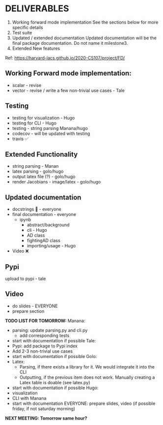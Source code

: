 # DELIVERABLES

1. Working forward mode implementation
See the sections below for more specific details
2. Test suite
3. Updated / extended documentation
   Updated documentation will be the final package documentation.
   Do not name it milestone3.
1. Extended New features

Ref: https://harvard-iacs.github.io/2020-CS107/project/FD/


## Working Forward mode implementation:
- scalar - revise
- vector - revise / write a few non-trivial use cases - Tale

## Testing
- testing for visualization - Hugo
- testing for CLI - Hugo
- testing - string parsing Manana/hugo
- codecov - will be updated with testing
- travis ✅

## Extended Functionality
- string parsing - Manan
- latex parsing - golo/hugo
- output latex file (?) - golo/hugo
- render Jacobians - image/latex - golo/hugo 

## Updated documentation
- docstrings 🚧 - everyone
- final documentation - everyone
  - ipynb
    - abstract/background
    - cli - Hugo
    - AD class 
    - fightingAD class
    - importing/usage - Hugo
- Video ❌

## Pypi
upload to pypi - tale

## Video
- do slides - EVERYONE
- prepare section

**TODO LIST FOR TOMORROW:**
Manana:
  - parsing: update parsing.py and cli.py
    - add corresponding tests
  - start with documentation if possible
Tale:
  - Pypi: add package to Pypi index
  - Add 2-3 non-trivial use cases
  - start with documentation if possible
Golo:
  - Latex:
    - Parsing, if there exists a library for it. We would integrate it into the CLI
    - Outputting, if the previous item does not work. Manually creating a Latex table is doable (see latex.py)
  - start with documentation if possible
Hugo:
  - visualization
  - CLI with Manana
  - start with documentation
EVERYONE: prepare slides, video (if possible friday, if not saturday morning)

**NEXT MEETING: Tomorrow same hour?**